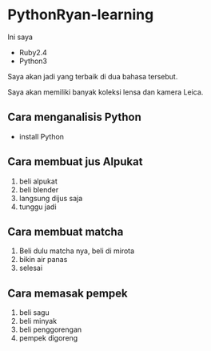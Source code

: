 # PythonRyan-learning
Ini saya

- Ruby2.4
- Python3

Saya akan jadi yang terbaik di dua bahasa tersebut.

Saya akan memiliki banyak koleksi lensa dan kamera Leica.

## Cara menganalisis Python

- install Python

## Cara membuat jus Alpukat
1. beli alpukat
2. beli blender
3. langsung dijus saja
4. tunggu jadi

## Cara membuat matcha
1. Beli dulu matcha nya, beli di mirota
2. bikin air panas
3. selesai

## Cara memasak pempek
1. beli sagu
2. beli minyak
3. beli penggorengan
4. pempek digoreng
